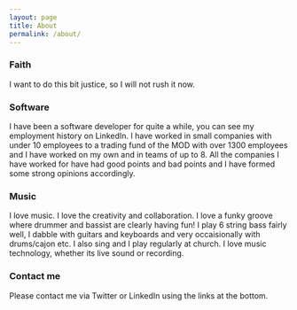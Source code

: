 ```yaml
---
layout: page
title: About
permalink: /about/
---
```

### Faith
I want to do this bit justice, so I will not rush it now.

### Software
I have been a software developer for quite a while, you can see my employment history on LinkedIn. I have worked in small companies with under 10 employees to a trading fund of the MOD with over 1300 employees and I have worked on my own and in teams of up to 8. All the companies I have worked for have had good points and bad points and I have formed some strong opinions accordingly.

### Music
I love music. I love the creativity and collaboration. I love a funky groove where drummer and bassist are clearly having fun! 
I play 6 string bass fairly well, I dabble with guitars and keyboards and very occaisionally with drums/cajon etc. I also sing and I play regularly at church.
I love music technology, whether its live sound or recording.

### Contact me

Please contact me via Twitter or LinkedIn using the links at the bottom.